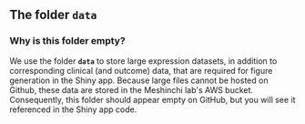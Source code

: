 ## The folder `data`

### Why is this folder empty?

We use the folder **`data`** to store large expression datasets, in addition to corresponding clinical (and outcome) data, that are required for figure generation in the Shiny app. Because large files cannot be hosted on Github, these data are stored in the Meshinchi lab's AWS bucket. Consequently, this folder should appear empty on GitHub, but you will see it referenced in the Shiny app code.
